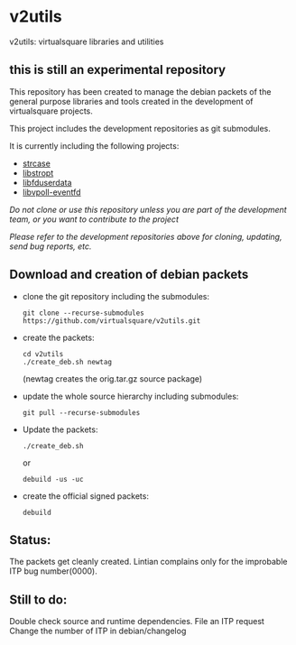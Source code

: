 # v2utils
v2utils: virtualsquare libraries and utilities

## this is still an experimental repository

This repository has been created to manage the debian packets of the general purpose
libraries and tools created in the development of virtualsquare projects.

This project includes the development repositories as git submodules.

It is currently including the following projects:

* [strcase](https://github.com/rd235/strcase)
* [libstropt](https://github.com/rd235/libstropt)
* [libfduserdata](https://github.com/rd235/libfduserdata)
* [libvpoll-eventfd](https://github.com/rd235/libvpoll-eventfd)

*Do not clone or use this repository unless you are part of the development team, or you want to contribute to the project*

*Please refer to the development repositories above for cloning, updating, send bug reports, etc.*

## Download and creation of debian packets

* clone the git repository including the submodules:

    ```
    git clone --recurse-submodules https://github.com/virtualsquare/v2utils.git
    ```

* create the packets:

    ```
    cd v2utils
    ./create_deb.sh newtag
    ```

    (newtag creates the orig.tar.gz source package)

* update the whole source hierarchy including submodules:

    ```
    git pull --recurse-submodules
    ```
    
* Update the packets:

    ```
    ./create_deb.sh
    ```

    or

    ```
    debuild -us -uc
    ```

* create the official signed packets:

    ```
    debuild
    ```

## Status:

The packets get cleanly created.
Lintian complains only for the improbable ITP bug number(0000).

## Still to do:

Double check source and runtime dependencies.
File an ITP request
Change the number of ITP in debian/changelog